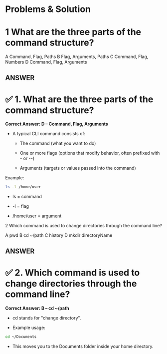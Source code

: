 # Problems & Solution

# 1 What are the three parts of the command structure?

A Command, Flag, Paths
B Flag, Arguments, Paths
C Command, Flag, Numbers
D Command, Flag, Arguments

## ANSWER


# ✅ 1. What are the three parts of the command structure?

**Correct Answer: D – Command, Flag, Arguments**

* A typical CLI command consists of:

    - The command (what you want to do)

    - One or more flags (options that modify behavior, often prefixed with - or --)

    -  Arguments (targets or values passed into the command)

Example:

``` bash
ls -l /home/user
```

* ls = command

* -l = flag

* /home/user = argument


2 Which command is used to change directories through the command line?

A pwd
B cd ~/path
C history
D mkdir directoryName

## ANSWER

# ✅ 2. Which command is used to change directories through the command line?

**Correct Answer: B – cd ~/path**

* cd stands for "change directory".

* Example usage:

``` bash
cd ~/Documents
```
* This moves you to the Documents folder inside your home directory.